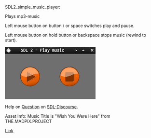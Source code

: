 SDL2_simple_music_player:

Plays mp3-music

Left mouse button on button / or space switches play and pause.

Left mouse button on hold button or
backspace stops music (rewind to start).

![Screenshot](./screenshot.jpg)  

Help on [Question](https://discourse.libsdl.org/t/how-to-load-audio-and-make-a-button/24223/1)
on [SDL-Discourse](https://discourse.libsdl.org).

Asset Info:
Music Title is "Wish You Were Here"
from THE.MADPIX.PROJECT

[Link](https://licensing.jamendo.com/de/track/1214935/wish-you-were-here)
